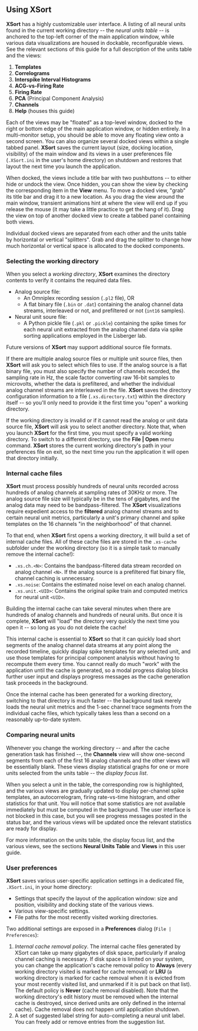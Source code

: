 ## Using XSort

**XSort** has a highly customizable user interface. A listing of all neural units found in the current working
directory -- the _neural units table_ -- is anchored to the top-left corner of the main application window, while
various data visualizations are housed in dockable, reconfigurable views. See the relevant sections of this guide for a
full description of the units table and the views:
1. **Templates**
2. **Correlograms**
3. **Interspike Interval Histograms**
4. **ACG-vs-Firing Rate**
5. **Firing Rate**
6. **PCA** (Principal Component Analysis)
7. **Channels**
8. **Help** (houses this guide)

Each of the views may be "floated" as a top-level window, docked to the right or bottom edge of the main application 
window, or hidden entirely. In a multi-monitor setup, you should be able to move any floating view onto a second screen.
You can also organize several docked views within a single tabbed panel. **XSort** saves the current layout (size,
docking location, visibility) of the main window and its views in a user preferences file (`.XSort.ini` in the user's 
home directory) on shutdown and restores that layout the next time you launch the application.

When docked, the views include a title bar with two pushbuttons -- to either hide or undock the view. Once hidden,
you can show the view by checking the corresponding item in the **View** menu. To move a docked view, "grab" its title
bar and drag it to a new location. As you drag the view around the main window, transient animations hint at where the
view will end up if you release the mouse (it may take a little practice to get the hang of it). Drag the view on top of
another docked view to create a tabbed panel containing both views. 

Individual docked views are separated from each other and the units table by horizontal or vertical "splitters". Grab 
and drag the splitter to change how much horizontal or vertical space is allocated to the docked components.

### Selecting the working directory
When you select a _working directory_, **XSort** examines the directory contents to verify it contains the required 
data files.
- Analog source file:
    - An Omniplex recording session (`.pl2` file), OR 
    - A flat binary file (`.bin` or `.dat`) containing the analog channel data streams, interleaved or not, and
      prefiltered or not (`int16` samples).
- Neural unit soure file:
    - A Python pickle file (`.pkl` or `.pickle`) containing the spike times for each neural unit extracted from the 
      analog channel data via spike sorting applications employed in the Lisberger lab.

Future versions of **XSort** may support additional source file formats.

If there are multiple analog source files or multiple unit source files, then **XSort** will ask you to select which 
files to use. If the analog source is a flat binary file, you must also specify the number of channels recorded, the 
sampling rate in Hz, the scale factor converting raw 16-bit samples to microvolts, whether the data is prefiltered, and 
whether the individual analog channel streams are interleaved in the file. **XSort** saves the directory configuration 
information to a file (`.xs.directory.txt`) within the directory itself -- so you'll only need to provide it the first 
time you "open" a working directory.

If the working directory is invalid or if it cannot read the analog or unit data source file, **XSort** will ask you to
select another directory. Note that, when you launch **XSort** for the first time, you must specify a valid working 
directory. To switch to a different directory, use the **File | Open** menu command. **XSort** stores the current 
working directory's path in your preferences file on exit, so the next time you run the application it will open that 
directory initially.

### Internal cache files
**XSort** must process possibly hundreds of neural units recorded across hundreds of analog channels at sampling rates 
of 30KHz or more. The analog source file size will typically be in the tens of gigabytes, and the analog data may need 
to be bandpass-filtered. The **XSort** visualizations require expedient access to the **filtered** analog channel 
streams and to certain neural unit metrics, particularly a unit's primary channel and spike templates on the 16 channels
"in the neighborhood" of that channel.

To that end, when **XSort** first opens a working directory, it will build a set of internal cache files. All of these
cache files are stored in the `.xs-cache` subfolder under the working directory (so it is a simple task to manually
remove the internal cache!):
- `.xs.ch.<N>`: Contains the bandpass-filtered data stream recorded on analog channel `<N>`. If the analog source is a
  prefiltered flat binary file, channel caching is unnecessary.
- `.xs.noise`: Contains the estimated noise level on each analog channel.
- `.xs.unit.<UID>`: Contains the original spike train and computed metrics for neural unit `<UID>`.

Building the internal cache can take several minutes when there are hundreds of analog channels and hundreds of neural 
units. But once it is complete, **XSort** will "load" the directory very quickly the next time you open it -- so long as
you do not delete the cache!

This internal cache is essential to **XSort** so that it can quickly load short segments of the analog channel data 
streams at any point along the recorded timeline, quickly display spike templates for any selected unit, and use those
templates for principal component analysis without having to recompute them every time. You cannot really do much "work"
with the application until the cache is generated, so a modal progress dialog blocks further user input and displays
progress messages as the cache generation task proceeds in the background.

Once the internal cache has been generated for a working directory, switching to that directory is much faster -- the
background task merely loads the neural unit metrics and the 1-sec channel trace segments from the individual cache
files, which typically takes less than a second on a reasonably up-to-date system.

### Comparing neural units
Whenever you change the working directory -- and after the cache generation task has finished --, the **Channels** view 
will show one-second segments from each of the first 16 analog channels and the other views will be essentially 
blank. These views display statistical graphs for one or more units selected from the units table -- the _display focus
list_.

When you select a unit in the table, the corresponding row is highlighted, and the various views are gradually updated
to display per-channel spike templates, an autocorrelogram, firing rate-vs-time histogram, and other statistics for that
unit. You will notice that some statistics are not available immediately but must be computed in the background. The 
user interface is not blocked in this case, but you will see progress messages posted in the status bar, and the 
various views will be updated once the relevant statistics are ready for display.

For more information on the units table, the display focus list, and the various views, see the sections **Neural Units 
Table** and **Views** in this user guide.

### User preferences
**XSort** saves various user-specific application settings in a dedicated file, `.XSort.ini`, in your home directory:
- Settings that specify the layout of the application window: size and position, visibility and docking state of the
various views.
- Various view-specific settings.
- File paths for the most recently visited working directories.

Two additional settings are exposed in a **Preferences** dialog (`File | Preferences`):
1. _Internal cache removal policy_. The internal cache files generated by XSort can take up many gigabytes of disk 
space, particularly if analog channel caching is necessary. If disk space is limited on your system, you can change
the application's cache removal policy to **Always** (every working directory visited is marked for cache removal) or
**LRU** (a working directory is marked for cache removal when it is evicted from your most recently visited list, and 
unmarked if it is put back on that list). The default policy is **Never** (cache removal disabled). Note that the
working directory's edit history must be removed when the internal cache is destroyed, since derived units are only
defined in the internal cache). Cache removal does not happen until application shutdown.
2. A set of suggested label string for auto-completing a neural unit label. You can freely add or remove entries from 
the suggestion list.



